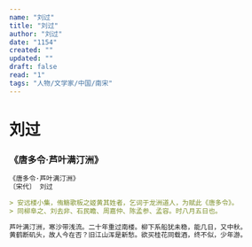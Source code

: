 ```yaml
---
name: "刘过"
title: "刘过"
author: "刘过"
date: "1154"
created: ""
updated: ""
draft: false
read: "1"
tags: "人物/文学家/中国/南宋"
---
```


# 刘过

### 《唐多令·芦叶满汀洲》

```markdown
《唐多令·芦叶满汀洲》
〔宋代〕 刘过

> 安远楼小集，侑觞歌板之姬黄其姓者，乞词于龙洲道人，为赋此《唐多令》。
> 同柳阜之、刘去非、石民瞻、周嘉仲、陈孟参、孟容。时八月五日也。

芦叶满汀洲，寒沙带浅流。二十年重过南楼。柳下系船犹未稳，能几日，又中秋。
黄鹤断矶头，故人今在否？旧江山浑是新愁。欲买桂花同载酒，终不似，少年游。
```
